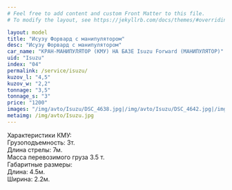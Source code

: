 ```yaml
---
# Feel free to add content and custom Front Matter to this file.
# To modify the layout, see https://jekyllrb.com/docs/themes/#overriding-theme-defaults

layout: model
title: "Исузу Форвард с манипулятором"
desc: "Исузу Форвард с манипулятором"
car_name: "КРАН-МАНИПУЛЯТОР (КМУ) НА БАЗЕ Isuzu Forward (МАНИПУЛЯТОР)"
uid: "Isuzu"
index: "04"
permalink: /service/isuzu/
kuzov_l: "4,5"
kuzov_w: "2,2"
tonnage: "3,5"
tonnage_s: "3"
price: "1200"
images: "/img/avto/Isuzu/DSC_4638.jpg|/img/avto/Isuzu/DSC_4642.jpg|/img/avto/Isuzu/DSC_4653.jpg"
metaimg: /img/avto/Isuzu.jpg
---
```


Характеристики КМУ:  
Грузоподъемность: 3т.  
Длина стрелы: 7м.  
Масса перевозимого груза 3.5 т.  
Габаритные размеры:  
Длина: 4.5м.  
Ширина: 2.2м.  